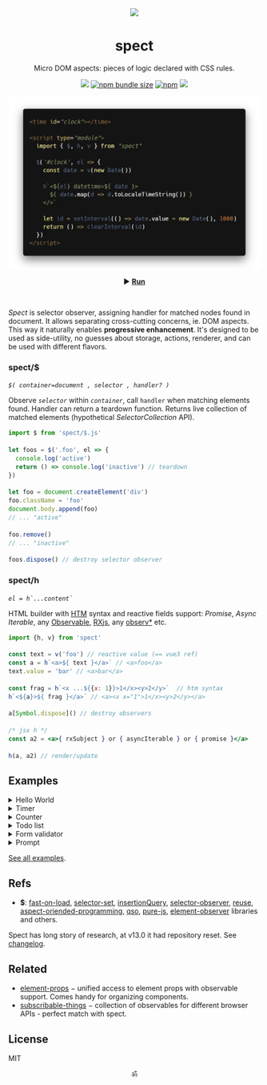 <div align="center"><img src="https://avatars3.githubusercontent.com/u/53097200?s=200&v=4" width=108 /></div>
<p align="center"><h1 align="center">spect</h1></p>
<p align="center">
  <!--Reactive aspect-oriented web-framework.<br/>-->
  Micro DOM aspects: pieces of logic declared with CSS rules.<br/>
</p>
<p align="center">
  <a href="https://travis-ci.org/spectjs/spect"><img src="https://travis-ci.org/spectjs/spect.svg?branch=master"/></a>
  <a href="https://bundlephobia.com/result?p=spect"><img alt="npm bundle size" src="https://img.shields.io/bundlephobia/minzip/spect?label=size"></a>
  <a href="https://npmjs.org/package/spect"><img alt="npm" src="https://img.shields.io/npm/v/spect"></a>
  <img src="https://img.shields.io/badge/stability-unstable-yellow"/>
</p>

<p align="center"><img src="/preview.png" width="625"/></p>
<p align="center">▶ <a href="https://codepen.io/dyv/pen/oNXXZEb" target="_blank"><strong>Run</strong></a></p>
<br/>

<!--
<time id="clock"></time>

<script type="module">
  import { $, h, v } from "https://unpkg.com/spect"

  $('#clock', el => {
    const date = v(new Date())

    h`<${el} datetime=${ date }>
      ${ date.map(d => d.toLocaleTimeString()) }
    </>`

    let id = setInterval(() => date.value = new Date(), 1000)
    return () => clearInterval(id)
  })
</script>
-->

_Spect_ is selector observer, assigning handler for matched nodes found in document. It allows separating cross-cutting concerns, ie. DOM aspects. This way it naturally enables **progressive enhancement**. It's designed to be used as side-utility, no guesses about storage, actions, renderer, and can be used with different flavors.

### spect/$

_`$( container=document , selector , handler? )`_

Observe _`selector`_ within _`container`_, call `handler` when matching elements found. Handler can return a teardown function.
Returns live collection of matched elements (hypothetical _SelectorCollection_ API).

```js
import $ from 'spect/$.js'

let foos = $('.foo', el => {
  console.log('active')
  return () => console.log('inactive') // teardown
})

let foo = document.createElement('div')
foo.className = 'foo'
document.body.append(foo)
// ... "active"

foo.remove()
// ... "inactive"

foos.dispose() // destroy selector observer
```

### spect/h

_`` el = h`...content` ``_

HTML builder with [HTM](https://ghub.io/htm) syntax and reactive fields support: _Promise_, _Async Iterable_, any [Observable](https://github.com/tc39/proposal-observable), [RXjs](https://rxjs-dev.firebaseapp.com/guide/overview), any [observ\*](https://github.com/Raynos/observ) etc.

```jsx
import {h, v} from 'spect'

const text = v('foo') // reactive value (== vue3 ref)
const a = h`<a>${ text }</a>` // <a>foo</a>
text.value = 'bar' // <a>bar</a>

const frag = h`<x ...${{x: 1}}>1</x><y>2</y>`  // htm syntax
h`<${a}>${ frag }</a>` // <a><x x="1">1</x><y>2</y></a>

a[Symbol.dispose]() // destroy observers

/* jsx h */
const a2 = <a>{ rxSubject } or { asyncIterable } or { promise }</a>

h(a, a2) // render/update
```


## Examples

<details><summary>Hello World</summary>

```html
<div class="user">Loading...</div>

<script type="module">
  import $ from './spect.js'
  import v from './vref.js'
  import h from 'hdom'

  $('.user', async el => {
    // create user state
    const user = v({ name: 'guest' })

    // render element content, map user state
    h`<${el}>Hello, ${ user.map(u => u.name) }!</>`

    // load data & set user
    user.value = (await fetch('/user')).json()
  })
</script>
```
</details>

<details><summary>Timer</summary>

```html
<time id="timer"></time>

<script type="module">
  import v from './vref.js'
  import { $, h } from './spect.js'

  $('#timer', timer => {
    const count = v(0), id = setInterval(() => count.value++, 1000)
    h`<${timer}>${ count }</>`
    return () => clearInterval(id)
  })
</script>
```
</details>
    
<details><summary>Counter</summary>
  
```html
<output id="count">0</output>
<button id="inc">+</button><button id="dec">-</button>

<script type="module">
  import { $, h, v } from './spect.js'

  const count = v(0)
  $('#count', el => count.subscribe(c => el.value = c))
  $('#inc', el => el.onclick = e => count.value++)
  $('#dec', el => el.onclick = e => count.value--)
</script>
```
</details>

<details><summary>Todo list</summary>

```html
<form class="todo-form">
  <label for="add-todo">
    <span>Add Todo</span>
    <input name="text" required>
  </label>
  <button type="submit">Add</button>
  <ul class="todo-list"><ul>
</form>

<script type="module">
  import { $, h, v } from './spect.js'

  const todos = v([])
  $('.todo-list', el => h`<${el}>${
    todos.map(items =>
      items.map(item => h`<li>${ item.text }</li>`)
    )
  }</>`)
  $('.todo-form', form => form.addEventListener('submit', e => {
    e.preventDefault()
    if (!form.checkValidity()) return

    todos.value = [...todos.value, { text: form.text.value }]

    form.reset()
  }))
</script>
```
</details>

<details><summary>Form validator</summary>

<!-- TODO: more meaningful validator -->
```html
<form></form>

<script type="module">
  import { $, h, v } from './spect.js'

  const isValidEmail = s => /.+@.+\..+/i.test(s)

  $('form', form => {
    const valid = v(false)
    h`<${form}>
      <label for="email">Please enter an email address:</label>
      <input#email onchange=${ e => valid.value = isValidEmail(e.target.value) }/>
      The address is ${ v(valid, b => b ? "valid" : "invalid") }
    </>`
  })
</script>
```
</details>

<details><summary>Prompt</summary>

```html
<script>
import h from './spect.js'
import v from './vref.js'

const showPrompt = v(false), proceed = v(false)

document.body.appendChild(h`<dialog open=${showPrompt}>
  Proceed?
  <menu>
    <button onclick=${e => (showPrompt.value = false, proceed.value = false)}>Cancel</button>
    <button onclick=${e => (showPrompt.value = false, proceed.value = true)}>Confirm</button>
  </menu>
</>`)
</script>
```
</details>

[See all examples](examples).


## Refs

* **$**: [fast-on-load](https://ghub.io/fast-on-load), [selector-set](https://github.com/josh/selector-set), [insertionQuery](https://github.com/naugtur/insertionQuery), [selector-observer](https://github.com/josh/selector-observer), [reuse](https://ghub.io/reuse), [aspect-oriended-programming](https://en.wikipedia.org/wiki/Aspect-oriented_programming), [qso](https://www.npmjs.com/package/qso), [pure-js](https://pure-js.com/), [element-observer](https://github.com/WebReflection/element-observer) libraries and others.

Spect has long story of research, at v13.0 it had repository reset. See [changelog](./changelog.md).

## Related

* [element-props](https://github.com/spectjs/element-props) − unified access to element props with observable support. Comes handy for organizing components.
* [subscribable-things](https://github.com/chrisguttandin/subscribable-things) − collection of observables for different browser APIs - perfect match with spect.
<!-- * [strui](https://github.com/spectjs/strui) − collection of UI streams, such as router, storage etc. Comes handy for building complex reactive web-apps (spect, rxjs etc). -->

## License

MIT

<p align="center">ॐ</p>
